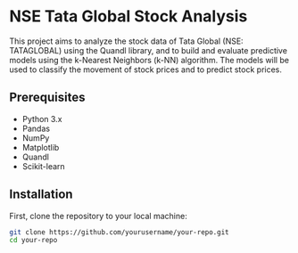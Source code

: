 # NSE Tata Global Stock Analysis

This project aims to analyze the stock data of Tata Global (NSE: TATAGLOBAL) using the Quandl library, and to build and evaluate predictive models using the k-Nearest Neighbors (k-NN) algorithm. The models will be used to classify the movement of stock prices and to predict stock prices.

## Prerequisites

- Python 3.x
- Pandas
- NumPy
- Matplotlib
- Quandl
- Scikit-learn

## Installation

First, clone the repository to your local machine:

```sh
git clone https://github.com/yourusername/your-repo.git
cd your-repo
